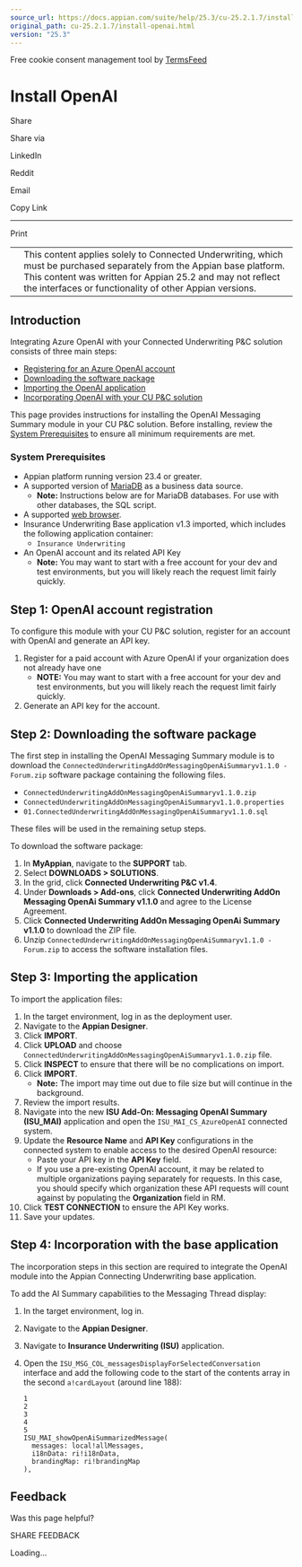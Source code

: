 ```yaml
---
source_url: https://docs.appian.com/suite/help/25.3/cu-25.2.1.7/install-openai.html
original_path: cu-25.2.1.7/install-openai.html
version: "25.3"
---
```


Free cookie consent management tool by [TermsFeed](https://www.termsfeed.com/)

# Install OpenAI

Share

Share via

LinkedIn

Reddit

Email

Copy Link

* * *

Print

<table><tbody><tr><td><i class="fa fa-check-square-o" aria-hidden="true"></i></td><td>This content applies solely to Connected Underwriting, which must be purchased separately from the Appian base platform. This content was written for Appian 25.2 and may not reflect the interfaces or functionality of other Appian versions.</td></tr></tbody></table>

## Introduction

Integrating Azure OpenAI with your Connected Underwriting P&C solution consists of three main steps:

-   [Registering for an Azure OpenAI account](#step-1-openai-account-registration)
-   [Downloading the software package](#step-2-downloading-the-software-package)
-   [Importing the OpenAI application](#step-3-importing-the-application)
-   [Incorporating OpenAI with your CU P&C solution](#step-4-incorporation-with-the-base-application)

This page provides instructions for installing the OpenAI Messaging Summary module in your CU P&C solution. Before installing, review the [System Prerequisites](#system-prerequisites) to ensure all minimum requirements are met.

### System Prerequisites

-   Appian platform running version 23.4 or greater.
-   A supported version of [MariaDB](../System_Requirements.html#databases) as a business data source.
    -   **Note:** Instructions below are for MariaDB databases. For use with other databases, the SQL script.
-   A supported [web browser](../System_Requirements.html#web-browsers).
-   Insurance Underwriting Base application v1.3 imported, which includes the following application container:
    -   `Insurance Underwriting`
-   An OpenAI account and its related API Key
    -   **Note:** You may want to start with a free account for your dev and test environments, but you will likely reach the request limit fairly quickly.

## Step 1: OpenAI account registration

To configure this module with your CU P&C solution, register for an account with OpenAI and generate an API key.

1.  Register for a paid account with Azure OpenAI if your organization does not already have one
    -   **NOTE:** You may want to start with a free account for your dev and test environments, but you will likely reach the request limit fairly quickly.
2.  Generate an API key for the account.

## Step 2: Downloading the software package

The first step in installing the OpenAI Messaging Summary module is to download the `ConnectedUnderwritingAddOnMessagingOpenAiSummaryv1.1.0 - Forum.zip` software package containing the following files.

-   `ConnectedUnderwritingAddOnMessagingOpenAiSummaryv1.1.0.zip`
-   `ConnectedUnderwritingAddOnMessagingOpenAiSummaryv1.1.0.properties`
-   `01.ConnectedUnderwritingAddOnMessagingOpenAiSummaryv1.1.0.sql`

These files will be used in the remaining setup steps.

To download the software package:

1.  In **MyAppian**, navigate to the **SUPPORT** tab.
2.  Select **DOWNLOADS > SOLUTIONS**.
3.  In the grid, click **Connected Underwriting P&C v1.4**.
4.  Under **Downloads > Add-ons**, click **Connected Underwriting AddOn Messaging OpenAi Summary v1.1.0** and agree to the License Agreement.
5.  Click **Connected Underwriting AddOn Messaging OpenAi Summary v1.1.0** to download the ZIP file.
6.  Unzip `ConnectedUnderwritingAddOnMessagingOpenAiSummaryv1.1.0 - Forum.zip` to access the software installation files.

## Step 3: Importing the application

To import the application files:

1.  In the target environment, log in as the deployment user.
2.  Navigate to the **Appian Designer**.
3.  Click **IMPORT**.
4.  Click **UPLOAD** and choose `ConnectedUnderwritingAddOnMessagingOpenAiSummaryv1.1.0.zip` file.
5.  Click **INSPECT** to ensure that there will be no complications on import.
6.  Click **IMPORT**.
    -   **Note:** The import may time out due to file size but will continue in the background.
7.  Review the import results.
8.  Navigate into the new **ISU Add-On: Messaging OpenAI Summary (ISU\_MAI)** application and open the `ISU_MAI_CS_AzureOpenAI` connected system.
9.  Update the **Resource Name** and **API Key** configurations in the connected system to enable access to the desired OpenAI resource:
    -   Paste your API key in the **API Key** field.
    -   If you use a pre-existing OpenAI account, it may be related to multiple organizations paying separately for requests. In this case, you should specify which organization these API requests will count against by populating the **Organization** field in RM.
10.  Click **TEST CONNECTION** to ensure the API Key works.
11.  Save your updates.

## Step 4: Incorporation with the base application

The incorporation steps in this section are required to integrate the OpenAI module into the Appian Connecting Underwriting base application.

To add the AI Summary capabilities to the Messaging Thread display:

1.  In the target environment, log in.
2.  Navigate to the **Appian Designer**.
3.  Navigate to **Insurance Underwriting (ISU)** application.
4.  Open the `ISU_MSG_COL_messagesDisplayForSelectedConversation` interface and add the following code to the start of the contents array in the second `a!cardLayout` (around line 188):

    ```
    1
    2
    3
    4
    5
    ISU_MAI_showOpenAiSummarizedMessage(
      messages: local!allMessages,
      i18nData: ri!i18nData,
      brandingMap: ri!brandingMap
    ),
    ```

## Feedback

Was this page helpful?

SHARE FEEDBACK

Loading...